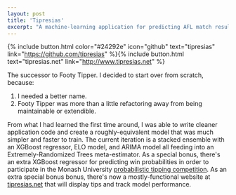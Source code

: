 ```yaml
---
layout: post
title: 'Tipresias'
excerpt: "A machine-learning application for predicting AFL match results (i.e. 'footy tipping'), this project is composed of the following services: Django web application serving data to a React frontend via a GraphQL API, Kedro data-science project (Python & Jupyter notebooks) that runs in serverless functions, R application for fetching data."
---
```


{% include button.html color="#24292e" icon="github" text="tipresias" link="https://github.com/tipresias" %}{% include button.html text="tipresias.net" link="http://www.tipresias.net" %}

The successor to Footy Tipper. I decided to start over from scratch, because:
1. I needed a better name.
2. Footy Tipper was more than a little refactoring away from being maintainable or extendible.

From what I had learned the first time around, I was able to write cleaner application code and create a roughly-equivalent model that was much simpler and faster to train. The current iteration is a stacked ensemble with an XGBoost regressor, ELO model, and ARIMA model all feeding into an Extremely-Randomized Trees meta-estimator. As a special bonus, there's an extra XGBoost regressor for predicting win probabilities in order to participate in the Monash University [probabilistic tipping competition](http://probabilistic-footy.monash.edu/~footy/about.shtml). As an extra special bonus bonus, there's now a mostly-functional website at [tipresias.net](tipresias.net) that will display tips and track model performance.